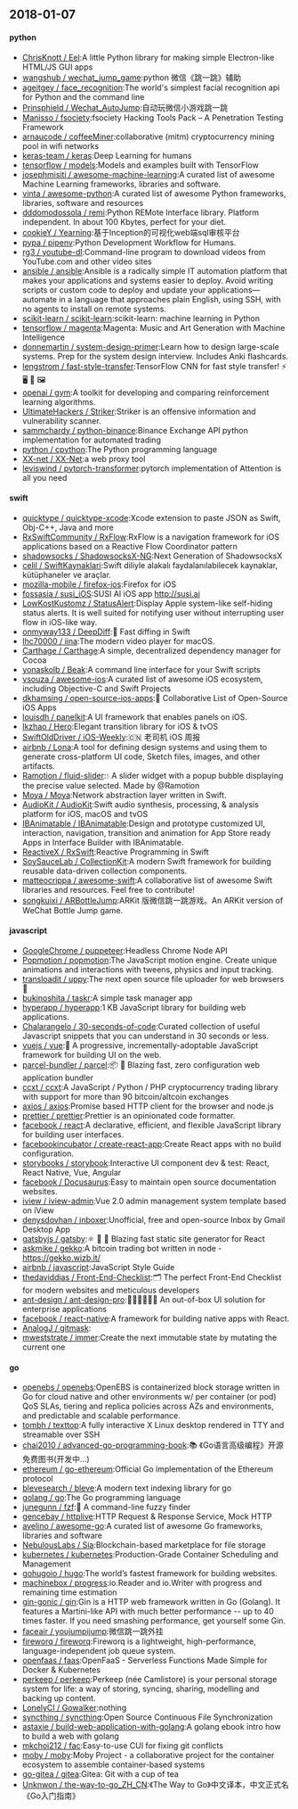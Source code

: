 ## 2018-01-07

#### python
* [ChrisKnott / Eel](https://github.com/ChrisKnott/Eel):A little Python library for making simple Electron-like HTML/JS GUI apps
* [wangshub / wechat_jump_game](https://github.com/wangshub/wechat_jump_game):python 微信《跳一跳》辅助
* [ageitgey / face_recognition](https://github.com/ageitgey/face_recognition):The world's simplest facial recognition api for Python and the command line
* [Prinsphield / Wechat_AutoJump](https://github.com/Prinsphield/Wechat_AutoJump):自动玩微信小游戏跳一跳
* [Manisso / fsociety](https://github.com/Manisso/fsociety):fsociety Hacking Tools Pack – A Penetration Testing Framework
* [arnaucode / coffeeMiner](https://github.com/arnaucode/coffeeMiner):collaborative (mitm) cryptocurrency mining pool in wifi networks
* [keras-team / keras](https://github.com/keras-team/keras):Deep Learning for humans
* [tensorflow / models](https://github.com/tensorflow/models):Models and examples built with TensorFlow
* [josephmisiti / awesome-machine-learning](https://github.com/josephmisiti/awesome-machine-learning):A curated list of awesome Machine Learning frameworks, libraries and software.
* [vinta / awesome-python](https://github.com/vinta/awesome-python):A curated list of awesome Python frameworks, libraries, software and resources
* [dddomodossola / remi](https://github.com/dddomodossola/remi):Python REMote Interface library. Platform independent. In about 100 Kbytes, perfect for your diet.
* [cookieY / Yearning](https://github.com/cookieY/Yearning):基于Inception的可视化web端sql审核平台
* [pypa / pipenv](https://github.com/pypa/pipenv):Python Development Workflow for Humans.
* [rg3 / youtube-dl](https://github.com/rg3/youtube-dl):Command-line program to download videos from YouTube.com and other video sites
* [ansible / ansible](https://github.com/ansible/ansible):Ansible is a radically simple IT automation platform that makes your applications and systems easier to deploy. Avoid writing scripts or custom code to deploy and update your applications— automate in a language that approaches plain English, using SSH, with no agents to install on remote systems.
* [scikit-learn / scikit-learn](https://github.com/scikit-learn/scikit-learn):scikit-learn: machine learning in Python
* [tensorflow / magenta](https://github.com/tensorflow/magenta):Magenta: Music and Art Generation with Machine Intelligence
* [donnemartin / system-design-primer](https://github.com/donnemartin/system-design-primer):Learn how to design large-scale systems. Prep for the system design interview. Includes Anki flashcards.
* [lengstrom / fast-style-transfer](https://github.com/lengstrom/fast-style-transfer):TensorFlow CNN for fast style transfer! ⚡ 🖥 🎨 🖼
* [openai / gym](https://github.com/openai/gym):A toolkit for developing and comparing reinforcement learning algorithms.
* [UltimateHackers / Striker](https://github.com/UltimateHackers/Striker):Striker is an offensive information and vulnerability scanner.
* [sammchardy / python-binance](https://github.com/sammchardy/python-binance):Binance Exchange API python implementation for automated trading
* [python / cpython](https://github.com/python/cpython):The Python programming language
* [XX-net / XX-Net](https://github.com/XX-net/XX-Net):a web proxy tool
* [leviswind / pytorch-transformer](https://github.com/leviswind/pytorch-transformer):pytorch implementation of Attention is all you need

#### swift
* [quicktype / quicktype-xcode](https://github.com/quicktype/quicktype-xcode):Xcode extension to paste JSON as Swift, Obj-C++, Java and more
* [RxSwiftCommunity / RxFlow](https://github.com/RxSwiftCommunity/RxFlow):RxFlow is a navigation framework for iOS applications based on a Reactive Flow Coordinator pattern
* [shadowsocks / ShadowsocksX-NG](https://github.com/shadowsocks/ShadowsocksX-NG):Next Generation of ShadowsocksX
* [celil / SwiftKaynaklari](https://github.com/celil/SwiftKaynaklari):Swift diliyle alakalı faydalanılabilecek kaynaklar, kütüphaneler ve araçlar.
* [mozilla-mobile / firefox-ios](https://github.com/mozilla-mobile/firefox-ios):Firefox for iOS
* [fossasia / susi_iOS](https://github.com/fossasia/susi_iOS):SUSI AI iOS app http://susi.ai
* [LowKostKustomz / StatusAlert](https://github.com/LowKostKustomz/StatusAlert):Display Apple system-like self-hiding status alerts. It is well suited for notifying user without interrupting user flow in iOS-like way.
* [onmyway133 / DeepDiff](https://github.com/onmyway133/DeepDiff):🦀 Fast diffing in Swift
* [lhc70000 / iina](https://github.com/lhc70000/iina):The modern video player for macOS.
* [Carthage / Carthage](https://github.com/Carthage/Carthage):A simple, decentralized dependency manager for Cocoa
* [yonaskolb / Beak](https://github.com/yonaskolb/Beak):A command line interface for your Swift scripts
* [vsouza / awesome-ios](https://github.com/vsouza/awesome-ios):A curated list of awesome iOS ecosystem, including Objective-C and Swift Projects
* [dkhamsing / open-source-ios-apps](https://github.com/dkhamsing/open-source-ios-apps):📱 Collaborative List of Open-Source iOS Apps
* [louisdh / panelkit](https://github.com/louisdh/panelkit):A UI framework that enables panels on iOS.
* [lkzhao / Hero](https://github.com/lkzhao/Hero):Elegant transition library for iOS & tvOS
* [SwiftOldDriver / iOS-Weekly](https://github.com/SwiftOldDriver/iOS-Weekly):🇨🇳 老司机 iOS 周报
* [airbnb / Lona](https://github.com/airbnb/Lona):A tool for defining design systems and using them to generate cross-platform UI code, Sketch files, images, and other artifacts.
* [Ramotion / fluid-slider](https://github.com/Ramotion/fluid-slider):💧 A slider widget with a popup bubble displaying the precise value selected. Made by @Ramotion
* [Moya / Moya](https://github.com/Moya/Moya):Network abstraction layer written in Swift.
* [AudioKit / AudioKit](https://github.com/AudioKit/AudioKit):Swift audio synthesis, processing, & analysis platform for iOS, macOS and tvOS
* [IBAnimatable / IBAnimatable](https://github.com/IBAnimatable/IBAnimatable):Design and prototype customized UI, interaction, navigation, transition and animation for App Store ready Apps in Interface Builder with IBAnimatable.
* [ReactiveX / RxSwift](https://github.com/ReactiveX/RxSwift):Reactive Programming in Swift
* [SoySauceLab / CollectionKit](https://github.com/SoySauceLab/CollectionKit):A modern Swift framework for building reusable data-driven collection components.
* [matteocrippa / awesome-swift](https://github.com/matteocrippa/awesome-swift):A collaborative list of awesome Swift libraries and resources. Feel free to contribute!
* [songkuixi / ARBottleJump](https://github.com/songkuixi/ARBottleJump):ARKit 版微信跳一跳游戏。An ARKit version of WeChat Bottle Jump game.

#### javascript
* [GoogleChrome / puppeteer](https://github.com/GoogleChrome/puppeteer):Headless Chrome Node API
* [Popmotion / popmotion](https://github.com/Popmotion/popmotion):The JavaScript motion engine. Create unique animations and interactions with tweens, physics and input tracking.
* [transloadit / uppy](https://github.com/transloadit/uppy):The next open source file uploader for web browsers 🐶
* [bukinoshita / taskr](https://github.com/bukinoshita/taskr):A simple task manager app
* [hyperapp / hyperapp](https://github.com/hyperapp/hyperapp):1 KB JavaScript library for building web applications.
* [Chalarangelo / 30-seconds-of-code](https://github.com/Chalarangelo/30-seconds-of-code):Curated collection of useful Javascript snippets that you can understand in 30 seconds or less.
* [vuejs / vue](https://github.com/vuejs/vue):🖖 A progressive, incrementally-adoptable JavaScript framework for building UI on the web.
* [parcel-bundler / parcel](https://github.com/parcel-bundler/parcel):📦 🚀 Blazing fast, zero configuration web application bundler
* [ccxt / ccxt](https://github.com/ccxt/ccxt):A JavaScript / Python / PHP cryptocurrency trading library with support for more than 90 bitcoin/altcoin exchanges
* [axios / axios](https://github.com/axios/axios):Promise based HTTP client for the browser and node.js
* [prettier / prettier](https://github.com/prettier/prettier):Prettier is an opinionated code formatter.
* [facebook / react](https://github.com/facebook/react):A declarative, efficient, and flexible JavaScript library for building user interfaces.
* [facebookincubator / create-react-app](https://github.com/facebookincubator/create-react-app):Create React apps with no build configuration.
* [storybooks / storybook](https://github.com/storybooks/storybook):Interactive UI component dev & test: React, React Native, Vue, Angular
* [facebook / Docusaurus](https://github.com/facebook/Docusaurus):Easy to maintain open source documentation websites.
* [iview / iview-admin](https://github.com/iview/iview-admin):Vue 2.0 admin management system template based on iView
* [denysdovhan / inboxer](https://github.com/denysdovhan/inboxer):Unofficial, free and open-source Inbox by Gmail Desktop App
* [gatsbyjs / gatsby](https://github.com/gatsbyjs/gatsby):⚛️ 📄 🚀 Blazing fast static site generator for React
* [askmike / gekko](https://github.com/askmike/gekko):A bitcoin trading bot written in node - https://gekko.wizb.it/
* [airbnb / javascript](https://github.com/airbnb/javascript):JavaScript Style Guide
* [thedaviddias / Front-End-Checklist](https://github.com/thedaviddias/Front-End-Checklist):🗂 The perfect Front-End Checklist for modern websites and meticulous developers
* [ant-design / ant-design-pro](https://github.com/ant-design/ant-design-pro):👨🏻‍💻👩🏻‍💻 An out-of-box UI solution for enterprise applications
* [facebook / react-native](https://github.com/facebook/react-native):A framework for building native apps with React.
* [AnalogJ / gitmask](https://github.com/AnalogJ/gitmask):
* [mweststrate / immer](https://github.com/mweststrate/immer):Create the next immutable state by mutating the current one

#### go
* [openebs / openebs](https://github.com/openebs/openebs):OpenEBS is containerized block storage written in Go for cloud native and other environments w/ per container (or pod) QoS SLAs, tiering and replica policies across AZs and environments, and predictable and scalable performance.
* [tombh / texttop](https://github.com/tombh/texttop):A fully interactive X Linux desktop rendered in TTY and streamable over SSH
* [chai2010 / advanced-go-programming-book](https://github.com/chai2010/advanced-go-programming-book):📚 《Go语言高级编程》开源免费图书(开发中...)
* [ethereum / go-ethereum](https://github.com/ethereum/go-ethereum):Official Go implementation of the Ethereum protocol
* [blevesearch / bleve](https://github.com/blevesearch/bleve):A modern text indexing library for go
* [golang / go](https://github.com/golang/go):The Go programming language
* [junegunn / fzf](https://github.com/junegunn/fzf):🌸 A command-line fuzzy finder
* [gencebay / httplive](https://github.com/gencebay/httplive):HTTP Request & Response Service, Mock HTTP
* [avelino / awesome-go](https://github.com/avelino/awesome-go):A curated list of awesome Go frameworks, libraries and software
* [NebulousLabs / Sia](https://github.com/NebulousLabs/Sia):Blockchain-based marketplace for file storage
* [kubernetes / kubernetes](https://github.com/kubernetes/kubernetes):Production-Grade Container Scheduling and Management
* [gohugoio / hugo](https://github.com/gohugoio/hugo):The world’s fastest framework for building websites.
* [machinebox / progress](https://github.com/machinebox/progress):io.Reader and io.Writer with progress and remaining time estimation
* [gin-gonic / gin](https://github.com/gin-gonic/gin):Gin is a HTTP web framework written in Go (Golang). It features a Martini-like API with much better performance -- up to 40 times faster. If you need smashing performance, get yourself some Gin.
* [faceair / youjumpijump](https://github.com/faceair/youjumpijump):微信跳一跳外挂
* [fireworq / fireworq](https://github.com/fireworq/fireworq):Fireworq is a lightweight, high-performance, language-independent job queue system.
* [openfaas / faas](https://github.com/openfaas/faas):OpenFaaS - Serverless Functions Made Simple for Docker & Kubernetes
* [perkeep / perkeep](https://github.com/perkeep/perkeep):Perkeep (née Camlistore) is your personal storage system for life: a way of storing, syncing, sharing, modelling and backing up content.
* [LonelyCI / Gowalker](https://github.com/LonelyCI/Gowalker):nothing
* [syncthing / syncthing](https://github.com/syncthing/syncthing):Open Source Continuous File Synchronization
* [astaxie / build-web-application-with-golang](https://github.com/astaxie/build-web-application-with-golang):A golang ebook intro how to build a web with golang
* [mkchoi212 / fac](https://github.com/mkchoi212/fac):Easy-to-use CUI for fixing git conflicts
* [moby / moby](https://github.com/moby/moby):Moby Project - a collaborative project for the container ecosystem to assemble container-based systems
* [go-gitea / gitea](https://github.com/go-gitea/gitea):Gitea: Git with a cup of tea
* [Unknwon / the-way-to-go_ZH_CN](https://github.com/Unknwon/the-way-to-go_ZH_CN):《The Way to Go》中文译本，中文正式名《Go入门指南》
